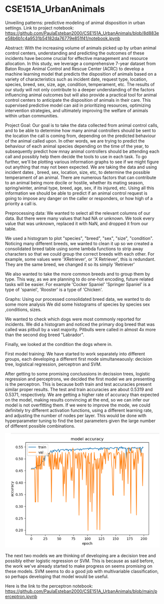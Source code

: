 # CSE151A_UrbanAnimals
Unveiling patterns: predictive modeling of animal disposition in urban settings.
Link to project notebook: https://github.com/PaulaEsteban2000/CSE151A_UrbanAnimals/blob/8d883ee58b6b1c4a9531b54182da76779e851f41/notebook.ipynb


Abstract:
With the increasing volume of animals picked up by urban animal control centers, understanding and predicting the outcomes of these incidents have become crucial for effective management and resource allocation. In this study, we leverage a comprehensive 7-year dataset from Baton Rouge Animal Control and Rescue Center (ACRC) to develop a machine learning model that predicts the disposition of animals based on a variety of characteristics such as incident date, request type, location, species, breed, sex, size, age, condition, temperament, etc. The results of our study will not only contribute to a deeper understanding of the factors influencing animal outcomes but will also provide a practical tool for animal control centers to anticipate the disposition of animals in their care. This supervised predictive model can aid in prioritizing resources, optimizing intervention strategies, and ultimately improving the welfare of animals within urban communities.


Project Goal:
Our goal is to take the data collected from animal control calls, and to be able to determine how many animal controllers should be sent to the location the call is coming from, depending on the predicted behaviour of the animal called upon. In other words, we are trying to predict the behaviour of each animal species depending on the time of the year, to subsequently predict how mnay animal controllers should be attending each call and possibly help them decide the tools to use in each task. 
To go further,  we'll be plotting various information graphs to see if we might figure out anything that may not been expected. We are taking the data and using incident dates , breed, sex, location, size, etc, to determine the possible temperament of an animal. There are numerous factors that can contribute to an animal being more docile or hostile, whether its mating season, spring/winter, animal type, breed, age, sex, if its injured, etc. Using all this information we should be able to predict if an animal control request is going to impose any danger on the caller or responders, or how high of a priority a call is.


Preprocessing data:
We wanted to select all the relevant columns of our data. But there were many values that had NA or unknown.
We took every value that was unknown, replaced it with NaN, and dropped it from our table.

We used a histogram to plot "species", "breed", "sex", "size", "condition".
Noticing many different breeds, we wanted to clean it up so we created a consolidated breed table using some lambda functions to strip away characters so that we could group the correct breeds with each other.
For example, some values were 'XRetriever', or 'X Retriever', this is redundant. They are the same breed, we changed it so its simply 'Retriever'

We also wanted to take the more common breeds and to group them by type. This way, as we are planning to do one-hot encoding, future related tasks will be easier.
For example 'Cocker Spaniel' 'Springer Spaniel' is a type of 'spaniel', 'Rooster' is a type of 'Chicken'. 


Graphs:
Using our processed consolidated breed data, we wanted to do some more analysis
We did some histograms of species by species sex ,conditions, sizes.

We wanted to check which dogs were most commonly reported for incidents. We did a histogram and noticed the primary dog breed that was called was pitbull by a vast majority. Pitbulls were called in almost 4x more than the second dog breed "Labrador".

Finally, we looked at the condition the dogs where in.


First model training:
We have started to work separately into different groups, each developing a different first mode simultaneaously: decision tree, logistical regression, perceptron and SVM.

After getting to some promising conclussions in decission trees, logistic regression and perceptrons, we decided the first model we are presenting is the perceptron. This is because both train and test accuracies present similar proper results. The test and train accuracies are about 0.5319 and 0.5371, respectively. We are getting a higher rate of accuracy than expected on the model, making results convincing at the end, so we can infer our model is not overfitting them. If we were to improve the mode, we could definitely try different activation functions, using a different learning rate, and adjusting the number of nodes per layer. This would be done with hyperparameter tuning to find the best parameters given the large number of different possible combinations.

![perceptron](graph_perceptron.png)

The next two models we are thinking of developing are a decision tree and possibly either logistic regression or SVM. This is because as said before, the work we've already started to make progress on seems promising on these models. SVM seems to do a good job with multivariable classification, so perhaps developing that model would be useful.

Here is the link to the perceptron notebook: https://github.com/PaulaEsteban2000/CSE151A_UrbanAnimals/blob/main/perceptron.ipynb
